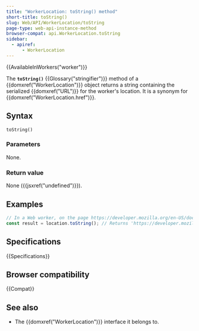 ```yaml
---
title: "WorkerLocation: toString() method"
short-title: toString()
slug: Web/API/WorkerLocation/toString
page-type: web-api-instance-method
browser-compat: api.WorkerLocation.toString
sidebar:
  - apiref:
      - WorkerLocation
---
```


{{AvailableInWorkers("worker")}}

The **`toString()`** {{Glossary("stringifier")}} method of a {{domxref("WorkerLocation")}} object returns a string containing the serialized {{domxref("URL")}} for the worker's location. It is a synonym for {{domxref("WorkerLocation.href")}}.

## Syntax

```js-nolint
toString()
```

### Parameters

None.

### Return value

None ({{jsxref("undefined")}}).

## Examples

```js
// In a Web worker, on the page https://developer.mozilla.org/en-US/docs/Web
const result = location.toString(); // Returns 'https://developer.mozilla.org/en-US/docs/Web'
```

## Specifications

{{Specifications}}

## Browser compatibility

{{Compat}}

## See also

- The {{domxref("WorkerLocation")}} interface it belongs to.
